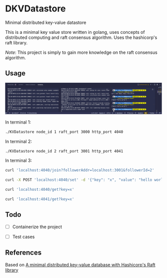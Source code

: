 # DKVDatastore
Minimal distributed key-value datastore

This is a minimal key value store written in golang, uses concepts of distributed computing and raft consensus algorithm. Uses the hashicorp's raft library. 

*Note*: This project is simply to gain more knowledge on the raft consensus algorithm. 



## Usage
![demo](sample.png)

In terminal 1:
```bash
./KVDatastore node_id 1 raft_port 3000 http_port 4040
```


In terminal 2:
```bash
./KVDatastore node_id 2 raft_port 3001 http_port 4041  
```


In terminal 3:
```bash
curl 'localhost:4040/join?followerAddr=localhost:3001&followerId=2'
```

```bash
curl -X POST 'localhost:4040/set' -d '{"key": "x", "value": "hello world!"}' -H 'content-type: application/json'
```

```bash
curl 'localhost:4040/get?key=x'
```

```bash
curl 'localhost:4041/get?key=x'
```


## Todo
- [ ] Containerize the project
- [ ] Test cases


## References
Based on [A minimal distributed key-value database with Hashicorp's Raft library](https://notes.eatonphil.com/minimal-key-value-store-with-hashicorp-raft.html)